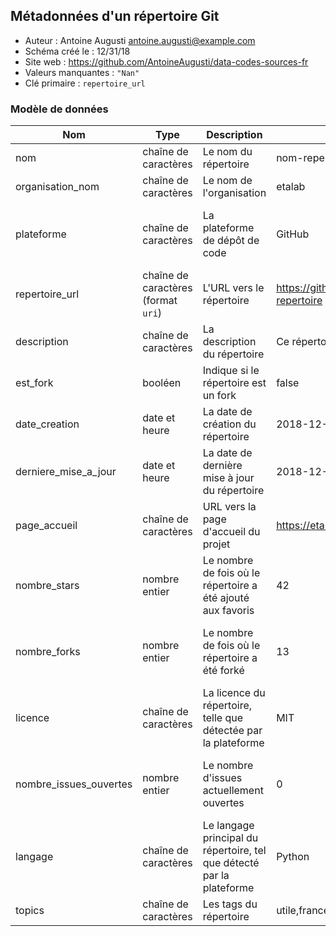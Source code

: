 ## Métadonnées d'un répertoire Git

- Auteur : Antoine Augusti <antoine.augusti@example.com>
- Schéma créé le : 12/31/18
- Site web : https://github.com/AntoineAugusti/data-codes-sources-fr
- Valeurs manquantes : `"Nan"`
- Clé primaire : `repertoire_url`

### Modèle de données

|Nom|Type|Description|Exemple|Propriétés|
|-|-|-|-|-|
|nom|chaîne de caractères|Le nom du répertoire|nom-repertoire|Valeur obligatoire|
|organisation_nom|chaîne de caractères|Le nom de l'organisation|etalab|Valeur obligatoire|
|plateforme|chaîne de caractères|La plateforme de dépôt de code|GitHub|Valeur obligatoire, Valeurs autorisées : GitHub|
|repertoire_url|chaîne de caractères (format `uri`)|L'URL vers le répertoire|https://github.com/etalab/nom-repertoire|Valeur obligatoire|
|description|chaîne de caractères|La description du répertoire|Ce répertoire est utile|Valeur optionnelle|
|est_fork|booléen|Indique si le répertoire est un fork|false|Valeur obligatoire|
|date_creation|date et heure|La date de création du répertoire|2018-12-01T20:00:55Z|Valeur obligatoire|
|derniere_mise_a_jour|date et heure|La date de dernière mise à jour du répertoire|2018-12-01T20:00:55Z|Valeur obligatoire|
|page_accueil|chaîne de caractères|URL vers la page d'accueil du projet|https://etalab.gouv.fr|Valeur optionnelle|
|nombre_stars|nombre entier|Le nombre de fois où le répertoire a été ajouté aux favoris|42|Valeur obligatoire, Valeur minimale : 0|
|nombre_forks|nombre entier|Le nombre de fois où le répertoire a été forké|13|Valeur obligatoire, Valeur minimale : 0|
|licence|chaîne de caractères|La licence du répertoire, telle que détectée par la plateforme|MIT|Valeur optionnelle|
|nombre_issues_ouvertes|nombre entier|Le nombre d'issues actuellement ouvertes|0|Valeur obligatoire, Valeur minimale : 0|
|langage|chaîne de caractères|Le langage principal du répertoire, tel que détecté par la plateforme|Python|Valeur optionnelle|
|topics|chaîne de caractères|Les tags du répertoire|utile,france,opendata|Valeur optionnelle|
